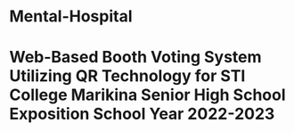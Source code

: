 # Mental-Hospital
# Web-Based Booth Voting System Utilizing QR Technology for STI College Marikina Senior High School Exposition School Year 2022-2023
